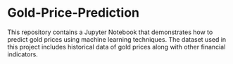 # Gold-Price-Prediction
This repository contains a Jupyter Notebook that demonstrates how to predict gold prices using machine learning techniques. The dataset used in this project includes historical data of gold prices along with other financial indicators.
